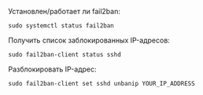 Установлен/работает ли fail2ban:  
```
sudo systemctl status fail2ban
```
Получить список заблокированных IP-адресов:  
```
sudo fail2ban-client status sshd
```
Разблокировать IP-адрес:  
```
sudo fail2ban-client set sshd unbanip YOUR_IP_ADDRESS
```